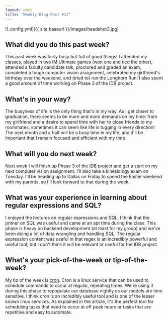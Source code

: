 ```yaml
---
layout: post
title: "Weekly Blog Post #11"
---
```


![_config.yml]({{ site.baseurl }}/images/headshot3.jpg)

## What did you do this past week?
This past week was fairly busy but full of good things! I attended my classes, played in two IM Ultimate games (won one and tied the other), attended a faculty candidate talk, proctored and graded an exam, completed a tough computer vision assignment, celebrated my girlfriend's birthday over the weekend, and (tried to) run the Longhorn Run! I also spent a good amount of time working on Phase 3 of the IDB project.

## What's in your way?
The busyness of life is the only thing that's in my way. As I get closer to graduation, there seems to be more and more demands on my time: from my girlfriend and a desire to spend time with her to close friends to my roommates, sometimes it can seem like life is tugging in every direction! The next month and a half will be a busy time in my life, and it'll be important that I remain focused and efficient with my time.

## What will you do next week?
Next week I will finish up Phase 3 of the IDB project and get a start on my next computer vision assignment. I'll also take a kinesiology exam on Tuesday. I'll be heading up to Dallas on Friday to spend the Easter weekend with my parents, so I'll look forward to that during the week.

## What was your experience in learning about regular expressions and SQL?
I enjoyed the lectures on regular expressions and SQL. I think that the primer on SQL was useful and came at an apt time during the class. This phase is heavy on backend development (at least for my group) and we've been doing a lot of data wrangling and handling SQL. The regular expression content was useful in that regex is an incredibly powerful and useful tool, but I don't think it will be relevant or useful for the IDB project.

## What's your pick-of-the-week or tip-of-the-week?
My tip of the week is [cron](https://opensource.com/article/17/11/how-use-cron-linux). Cron is a linux service that can be used to schedule commands to occur at regular, repeating times. We're using it during this phase to repopulate our database nightly as our models are time sensitive. I think cron is an incredibly useful tool and is one of the lesser known linux services. As explained in the article, it's the perfect tool for scheduling tasks that need to occur at off peak hours or tasks that are repetitive and easy to automate.
